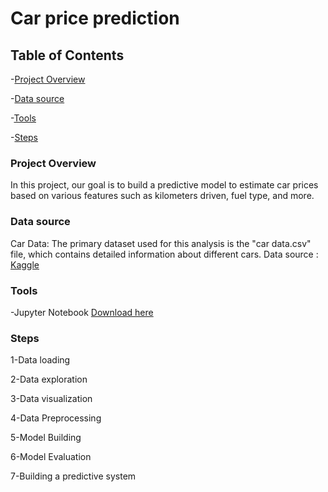 # Car price prediction

## Table of Contents

 -[Project Overview](#Project-Overview)
 
 -[Data source](#Data-source)
 
 -[Tools](#Tools)
 
 -[Steps](#Steps)
 
### Project Overview

In this project, our goal is to build a predictive model to estimate car prices based on various features such as kilometers driven, fuel type, and more.

### Data source 

Car Data: The primary dataset used for this analysis is the "car data.csv" file, which contains detailed information about different cars.
Data source : [Kaggle](https://www.kaggle.com/datasets/nehalbirla/vehicle-dataset-from-cardekho)

### Tools

-Jupyter Notebook [Download here](https://www.anaconda.com/download/)

### Steps

1-Data loading

2-Data exploration

3-Data visualization

4-Data Preprocessing

5-Model Building

6-Model Evaluation

7-Building a predictive system

